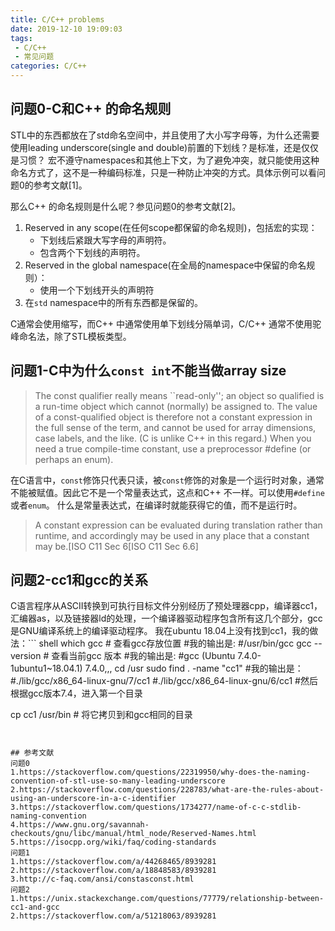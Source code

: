```yaml
---
title: C/C++ problems
date: 2019-12-10 19:09:03
tags:
 - C/C++
 - 常见问题
categories: C/C++
---
```


## 问题0-C和C++ 的命名规则
STL中的东西都放在了std命名空间中，并且使用了大小写字母等，为什么还需要使用leading underscore(single and double)前置的下划线？是标准，还是仅仅是习惯？
宏不遵守namespaces和其他上下文，为了避免冲突，就只能使用这种命名方式了，这不是一种编码标准，只是一种防止冲突的方式。具体示例可以看问题0的参考文献[1]。

那么C++ 的命名规则是什么呢？参见问题0的参考文献[2]。
1. Reserved in any scope(在任何scope都保留的命名规则)，包括宏的实现：
    - 下划线后紧跟大写字母的声明符。
    - 包含两个下划线的声明符。
2. Reserved in the global namespace(在全局的namespace中保留的命名规则）：
    - 使用一个下划线开头的声明符
3. 在`std` namespace中的所有东西都是保留的。

C通常会使用缩写，而C++ 中通常使用单下划线分隔单词，C/C++ 通常不使用驼峰命名法，除了STL模板类型。



## 问题1-C中为什么`const int`不能当做array size
> The const qualifier really means ``read-only''; an object so qualified is a run-time object which cannot (normally) be assigned to. The value of a const-qualified object is therefore not a constant expression in the full sense of the term, and cannot be used for array dimensions, case labels, and the like. (C is unlike C++ in this regard.) When you need a true compile-time constant, use a preprocessor #define (or perhaps an enum).

在C语言中，`const`修饰只代表只读，被`const`修饰的对象是一个运行时对象，通常不能被赋值。因此它不是一个常量表达式，这点和C++ 不一样。可以使用`#define`或者`enum`。
什么是常量表达式，在编译时就能获得它的值，而不是运行时。
> A constant expression can be evaluated during translation rather than runtime, and accordingly may be used in any place that a constant may be.[ISO C11 Sec 6[ISO C11 Sec 6.6]

## 问题2-cc1和gcc的关系
C语言程序从ASCII转换到可执行目标文件分别经历了预处理器cpp，编译器cc1，汇编器as，以及链接器ld的处理，一个编译器驱动程序包含所有这几个部分，gcc是GNU编译系统上的编译驱动程序。
我在ubuntu 18.04上没有找到cc1，我的做法：``` shell
which gcc       # 查看gcc存放位置
#我的输出是: 
#/usr/bin/gcc
gcc --version # 查看当前gcc 版本
#我的输出是: 
#gcc (Ubuntu 7.4.0-1ubuntu1~18.04.1) 7.4.0,,,
cd /usr
sudo find . -name "cc1"
#我的输出是：
#./lib/gcc/x86_64-linux-gnu/7/cc1
#./lib/gcc/x86_64-linux-gnu/6/cc1
#然后根据gcc版本7.4，进入第一个目录

cp cc1 /usr/bin # 将它拷贝到和gcc相同的目录
```


## 参考文献
问题0
1.https://stackoverflow.com/questions/22319950/why-does-the-naming-convention-of-stl-use-so-many-leading-underscore
2.https://stackoverflow.com/questions/228783/what-are-the-rules-about-using-an-underscore-in-a-c-identifier
3.https://stackoverflow.com/questions/1734277/name-of-c-c-stdlib-naming-convention
4.https://www.gnu.org/savannah-checkouts/gnu/libc/manual/html_node/Reserved-Names.html
5.https://isocpp.org/wiki/faq/coding-standards
问题1
1.https://stackoverflow.com/a/44268465/8939281
2.https://stackoverflow.com/a/18848583/8939281
3.http://c-faq.com/ansi/constasconst.html
问题2
1.https://unix.stackexchange.com/questions/77779/relationship-between-cc1-and-gcc
2.https://stackoverflow.com/a/51218063/8939281

